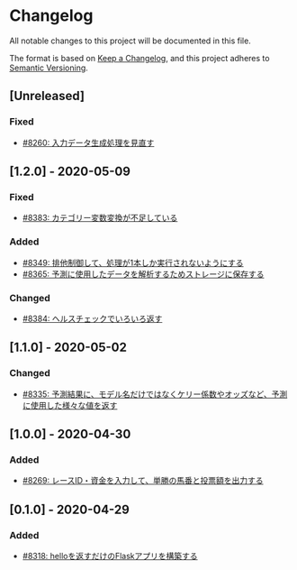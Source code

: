 # Changelog

All notable changes to this project will be documented in this file.

The format is based on [Keep a Changelog](https://keepachangelog.com/en/1.0.0/),
and this project adheres to [Semantic Versioning](https://semver.org/spec/v2.0.0.html).

## [Unreleased]
### Fixed
- [#8260: 入力データ生成処理を見直す](https://redmine.u6k.me/issues/8260)

## [1.2.0] - 2020-05-09
### Fixed
- [#8383: カテゴリー変数変換が不足している](https://redmine.u6k.me/issues/8383)

### Added
- [#8349: 排他制御して、処理が1本しか実行されないようにする](https://redmine.u6k.me/issues/8349)
- [#8365: 予測に使用したデータを解析するためストレージに保存する](https://redmine.u6k.me/issues/8365)

### Changed
- [#8384: ヘルスチェックでいろいろ返す](https://redmine.u6k.me/issues/8384)

## [1.1.0] - 2020-05-02
### Changed
- [#8335: 予測結果に、モデル名だけではなくケリー係数やオッズなど、予測に使用した様々な値を返す](https://redmine.u6k.me/issues/8335)

## [1.0.0] - 2020-04-30
### Added
- [#8269: レースID・資金を入力して、単勝の馬番と投票額を出力する](https://redmine.u6k.me/issues/8269)

## [0.1.0] - 2020-04-29
### Added
- [#8318: helloを返すだけのFlaskアプリを構築する](https://redmine.u6k.me/issues/8318)
